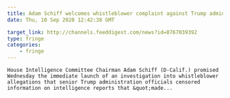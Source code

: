 ```yaml
---
title: Adam Schiff welcomes whistleblower complaint against Trump admin with open arms despite last month accusing said whistleblower of lying to Congress
date: Thu, 10 Sep 2020 12:42:38 GMT

target_link: http://channels.feeddigest.com/news?id=8767039392
type: fringe
categories:
    - fringe
---
```

    House Intelligence Committee Chairman Adam Schiff (D-Calif.) promised Wednesday the immediate launch of an investigation into whistleblower allegations that senior Trump administration officials censored information on intelligence reports that &quot;made... 